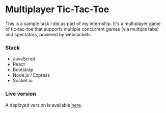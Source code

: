 # Multiplayer Tic-Tac-Toe

This is a sample task I did as part of my internship. It's a multiplayer game of tic-tac-toe that supports multiple concurrent games (via multiple tabs) and spectators, powered by websockets.

### Stack
- JavaScript
- React
- Bootstrap
- Node.js / Express
- Socket.io

### Live version

A deployed version is available [here](https://multiplayertictactoe-production.up.railway.app).